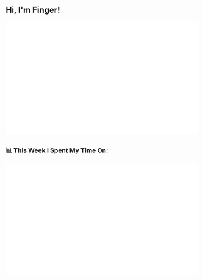 <h2> Hi, I'm Finger!</h2>

<img align="right" src="https://raw.githubusercontent.com/spianmo/github-stats/master/generated/overview.svg#gh-light-mode-only">

<!-- <img align="right" height="160em" src="https://github-readme-stats-eight-theta.vercel.app/api/top-langs/?username=spianmo&layout=compact&langs_count=8&theme=algolia"/>	 -->
	
```go
package main

type Me struct {
	Name   string
	Job    string
	Code   string
	Skills string
}

func main() {
	me := &Me{
		Name:   "Finger",
		Job:    "Client-side Engineer",
		Code:   "Java and C++ and Others",
		Skills: "Android Security NLP ^o^",
	}
	_ = me
}
```


<h3>📊 This Week I Spent My Time On:</h3>
<img align='right' src="https://raw.githubusercontent.com/spianmo/github-stats/master/generated/languages.svg#gh-light-mode-only">

<!--START_SECTION:waka-->

```text
C++                      3 hrs 57 mins   ██████████▓░░░░░░░░░░░░░░   43.29 %
CMake                    1 hr 18 mins    ███▓░░░░░░░░░░░░░░░░░░░░░   14.28 %
JavaScript               1 hr 7 mins     ███░░░░░░░░░░░░░░░░░░░░░░   12.28 %
Vue.js                   1 hr 5 mins     ███░░░░░░░░░░░░░░░░░░░░░░   11.89 %
ObjectiveC               1 hr 4 mins     ███░░░░░░░░░░░░░░░░░░░░░░   11.74 %
JSON                     15 mins         ▓░░░░░░░░░░░░░░░░░░░░░░░░   02.88 %
```

<!--END_SECTION:waka-->
